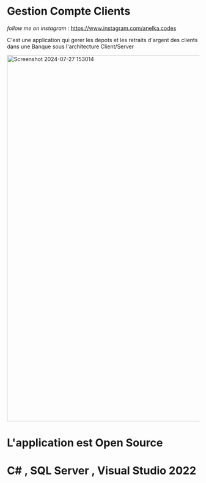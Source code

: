 # Gestion Compte Clients

*follow me on instagram :* https://www.instagram.com/anelka.codes 

C'est une application qui gerer les depots et les retraits d'argent des clients dans une Banque sous l'architecture Client/Server

<img width="960" alt="Screenshot 2024-07-27 153014" src="https://github.com/user-attachments/assets/9730a2e4-6488-4b4e-8a46-55a459ad04f2">

# L'application est Open Source 
# C# , SQL Server , Visual Studio 2022
